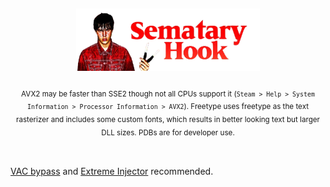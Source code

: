 <div align="center">

  ## <img src=".github/assets/semataryhook2.png" alt="Amalgam" height="100">



  
  <sub>AVX2 may be faster than SSE2 though not all CPUs support it (`Steam > Help > System Information > Processor Information > AVX2`). Freetype uses freetype as the text rasterizer and includes some custom fonts, which results in better looking text but larger DLL sizes. PDBs are for developer use. </sub>
  <br><br>

</div>

##

[VAC bypass](https://github.com/danielkrupinski/VAC-Bypass-Loader) and [Extreme Injector](https://github.com/master131/ExtremeInjector/releases/tag/v3.7.3) recommended. 


